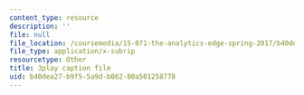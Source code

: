 ```yaml
---
content_type: resource
description: ''
file: null
file_location: /coursemedia/15-071-the-analytics-edge-spring-2017/b40dea27b9f55a9db06280a501258778_EtlZAMQ2gc.vtt
file_type: application/x-subrip
resourcetype: Other
title: 3play caption file
uid: b40dea27-b9f5-5a9d-b062-80a501258778
---
```

